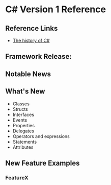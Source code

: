 # C# Version 1 Reference

## Reference Links

- [The history of C#](https://docs.microsoft.com/en-us/dotnet/csharp/whats-new/csharp-version-history)

## Framework Release:

## Notable News

## What's New

- Classes
- Structs
- Interfaces
- Events
- Properties
- Delegates
- Operators and expressions
- Statements
- Attributes

## New Feature Examples

### FeatureX
